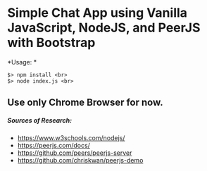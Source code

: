 # Simple Chat App using Vanilla JavaScript, NodeJS, and PeerJS with Bootstrap

*Usage: *

```
$> npm install <br>
$> node index.js <br>
```

## Use **only** Chrome Browser for now.

##### Sources of Research: 
- https://www.w3schools.com/nodejs/ 
- https://peerjs.com/docs/ 
- https://github.com/peers/peerjs-server 
- https://github.com/chriskwan/peerjs-demo 
